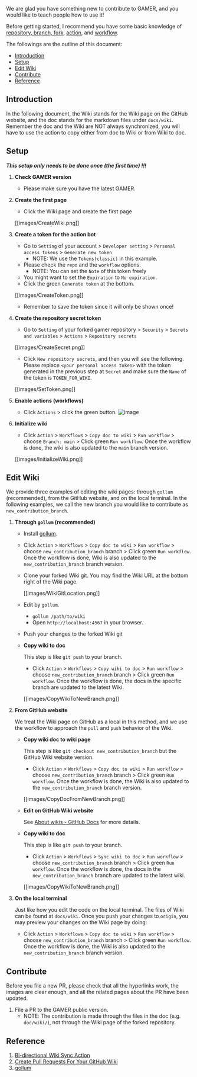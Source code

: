 We are glad you have something new to contribute to GAMER, and you would like to teach people how to use it!

Before getting started, I recommend you have some basic knowledge of [repository, branch, fork](https://docs.github.com/en/repositories/creating-and-managing-repositories/about-repositories), [action](https://docs.github.com/en/actions), and [workflow](https://docs.github.com/en/actions/using-workflows).

The followings are the outline of this document:
* [Introduction](#Introduction)
* [Setup](#Setup)
* [Edit Wiki](#Edit-Wiki)
* [Contribute](#Contribute)
* [Reference](#Reference)

## Introduction
In the following document, the Wiki stands for the Wiki page on the GitHub website, and the doc stands for the markdown files under `docs/wiki`. Remember the doc and the Wiki are NOT always synchronized, you will have to use the action to copy either from doc to Wiki or from Wiki to doc. 

## Setup
**_This setup only needs to be done once (the first time) !!!_**

1. **Check GAMER version**
   * Please make sure you have the latest GAMER.

1. **Create the first page**
   * Click the Wiki page and create the first page

   [[images/CreateWiki.png]]

1. **Create a token for the action bot**
   * Go to `Setting` of your account > `Developer setting` > `Personal access tokens` > `Generate new token`
      - NOTE: We use the `Tokens(classic)` in this example.
   * Please check the `repo` and the `workflow` options.
      - NOTE: You can set the `Note` of this token freely
   * You might want to set the `Expiration` to `No expiration`.
   * Click the green `Generate token` at the bottom.

   [[images/CreateToken.png]]

   * Remember to save the token since it will only be shown once!

1. **Create the repository secret token**
   * Go to `Setting` of your forked gamer repository > `Security` > `Secrets and variables` > `Actions` > `Repository secrets`
   
   [[images/CreateSecret.png]]

   * Click `New repository secrets`, and then you will see the following. Please replace `<your personal access token>` with the token generated in the previous step at `Secret` and make sure the `Name` of the token is `TOKEN_FOR_WIKI`. 

   [[images/SetToken.png]]

1. **Enable actions (workflows)**
   * Click `Actions` > click the green button.
   ![image](https://github.com/ChunYen-Chen/CheckNode/assets/70311975/9e58d4a8-3248-4ceb-81ff-276a6943149d)

1. **Initialize wiki**
   * Click `Action` > `Workflows` > `Copy doc to wiki` > `Run workflow` > choose `Branch: main` > Click green `Run workflow`. Once the workflow is done, the wiki is also updated to the `main` branch version.

   [[images/InitializeWiki.png]]

## Edit Wiki
We provide three examples of editing the wiki pages: through `gollum` (recommended), from the GitHub website, and on the local terminal. In the following examples, we call the new branch you would like to contribute as `new_contribution_branch`.

1. **Through `gollum` (recommended)**
   - Install [gollum](https://github.com/gollum/gollum).
   - Click `Action` > `Workflows` > `Copy doc to wiki` > `Run workflow` > choose `new_contribution_branch` branch > Click green `Run workflow`. Once the workflow is done, Wiki is also updated to the `new_contribution_branch` branch version.
   - Clone your forked Wiki git. You may find the Wiki URL at the bottom right of the Wiki page.

     [[images/WikiGitLocation.png]]

   - Edit by `gollum`. 
     * `gollum /path/to/wiki`
     * Open `http://localhost:4567` in your browser.
   - Push your changes to the forked Wiki git
   - **Copy wiki to doc**

     This step is like `git push` to your branch.
     * Click `Action` > `Workflows` > `Copy wiki to doc` > `Run workflow` > choose `new_contribution_branch` branch > Click green `Run workflow`. Once the workflow is done, the docs in the specific branch are updated to the latest Wiki.

     [[images/CopyWikiToNewBranch.png]]

1. **From GitHub website**

   We treat the Wiki page on GitHub as a local in this method, and we use the workflow to approach the `pull` and `push` behavior of the Wiki.
   - **Copy wiki doc to wiki page**

     This step is like `git checkout new_contribution_branch` but the GitHub Wiki website version. 
     * Click `Action` > `Workflows` > `Copy doc to wiki` > `Run workflow` > choose `new_contribution_branch` branch > Click green `Run workflow`. Once the workflow is done, the Wiki is also updated to the `new_contribution_branch` branch version.

      [[images/CopyDocFromNewBranch.png]]

   - **Edit on GitHub Wiki website**

      See [About wikis - GitHub Docs](https://docs.github.com/en/communities/documenting-your-project-with-wikis/about-wikis) for more details.
   - **Copy wiki to doc**

     This step is like `git push` to your branch.
     * Click `Action` > `Workflows` > `Sync wiki to doc` > `Run workflow` > choose `new_contribution_branch` branch > Click green `Run workflow`. Once the workflow is done, the docs in the `new_contribution_branch` branch are updated to the latest wiki.

      [[images/CopyWikiToNewBranch.png]]

1. **On the local terminal**

   Just like how you edit the code on the local terminal. The files of Wiki can be found at `docs/wiki`. Once you push your changes to `origin`, you may preview your changes on the Wiki page by doing:
   * Click `Action` > `Workflows` > `Copy doc to wiki` > `Run workflow` > choose `new_contribution_branch` branch > Click green `Run workflow`. Once the workflow is done, the Wiki is also updated to the `new_contribution_branch` branch version.

## Contribute
   Before you file a new PR, please check that all the hyperlinks work, the images are clear enough, and all the related pages about the PR have been updated.
   1. File a PR to the GAMER public version.
      * NOTE: The contribution is made through the files in the doc (e.g. `doc/wiki/`), not through the Wiki page of the forked repository.

## Reference
1. [Bi-directional Wiki Sync Action](https://github.com/marketplace/actions/bi-directional-wiki-sync-action)
1. [Create Pull Requests For Your GitHub Wiki](https://nimblehq.co/blog/create-github-wiki-pull-request)
1. [gollum](https://github.com/gollum/gollum)